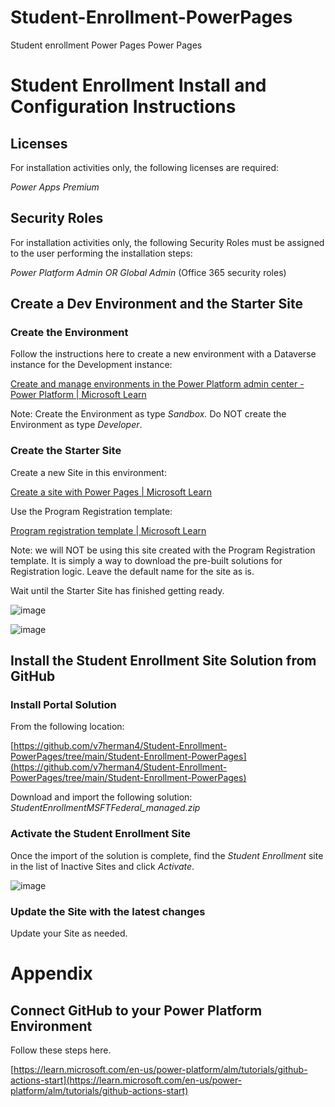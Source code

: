 # Student-Enrollment-PowerPages
Student enrollment Power Pages
Power Pages

# Student Enrollment Install and Configuration Instructions

## Licenses

For installation activities only, the following licenses are required:

_Power Apps Premium_

## Security Roles

For installation activities only, the following Security Roles must be assigned to the user performing the installation steps:

_Power Platform Admin OR Global Admin_ (Office 365 security roles)

## Create a Dev Environment and the Starter Site

### Create the Environment

Follow the instructions here to create a new environment with a Dataverse instance for the Development instance:

[Create and manage environments in the Power Platform admin center - Power Platform | Microsoft Learn](https://learn.microsoft.com/en-us/power-platform/admin/create-environment#create-an-environment-with-a-database)

Note: Create the Environment as type _Sandbox._ Do NOT create the Environment as type _Developer_.

### Create the Starter Site

Create a new Site in this environment:

[Create a site with Power Pages | Microsoft Learn](https://learn.microsoft.com/en-us/power-pages/getting-started/create-manage)

Use the Program Registration template:

[Program registration template | Microsoft Learn](https://learn.microsoft.com/en-us/power-pages/templates/after-school)

Note: we will NOT be using this site created with the Program Registration template. It is simply a way to download the pre-built solutions for Registration logic. Leave the default name for the site as is.

Wait until the Starter Site has finished getting ready.

![image](https://github.com/v7herman4/Student-Enrollment-PowerPages/assets/89024016/1b3974e3-790c-4973-a821-388f1502c03e)

![image](https://github.com/v7herman4/Student-Enrollment-PowerPages/assets/89024016/b2ba8b6d-9423-4e07-8063-a557f3e0faa1)


## Install the Student Enrollment Site Solution from GitHub

### Install Portal Solution

From the following location:

[https://github.com/v7herman4/Student-Enrollment-PowerPages/tree/main/Student-Enrollment-PowerPages](https://github.com/v7herman4/Student-Enrollment-PowerPages/tree/main/Student-Enrollment-PowerPages)

Download and import the following solution: _StudentEnrollmentMSFTFederal\_managed.zip_

### Activate the Student Enrollment Site

Once the import of the solution is complete, find the _Student Enrollment_ site in the list of Inactive Sites and click _Activate_.

![image](https://github.com/v7herman4/Student-Enrollment-PowerPages/assets/89024016/a945ac65-fad0-457d-9059-5ee196fede78)


### Update the Site with the latest changes

Update your Site as needed.

# Appendix

## Connect GitHub to your Power Platform Environment

Follow these steps here.

[https://learn.microsoft.com/en-us/power-platform/alm/tutorials/github-actions-start](https://learn.microsoft.com/en-us/power-platform/alm/tutorials/github-actions-start)
